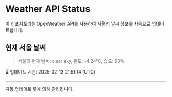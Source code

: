 
# Weather API Status

이 리포지토리는 OpenWeather API를 사용하여 서울의 날씨 정보를 자동으로 업데이트합니다.

## 현재 서울 날씨
> 서울의 현재 날씨: clear sky, 온도: -4.24°C, 습도: 93%

⏳ 업데이트 시간: 2025-02-13 21:51:14 (UTC)

---
자동 업데이트 봇에 의해 관리됩니다.
